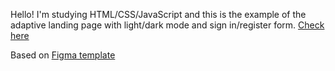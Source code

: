 Hello! I'm studying HTML/CSS/JavaScript and this is the example of the adaptive landing page with light/dark mode and sign in/register form.
[Check here](#)

Based on [Figma template](https://www.figma.com/)